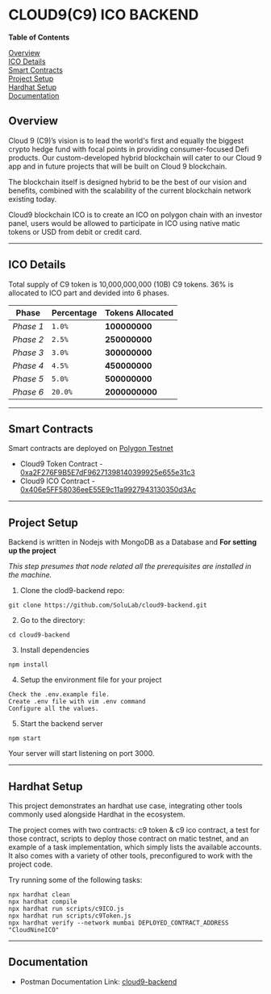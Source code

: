 # CLOUD9(C9) ICO BACKEND

**Table of Contents**

[Overview](#overview)<br>
[ICO Details](#ico-details)<br>
[Smart Contracts](#smart-contracts)<br>
[Project Setup](#project-setup)<br>
[Hardhat Setup](#hardhat-setup)<br>
[Documentation](#documentation)<br>
## **Overview**

Cloud 9 (C9)’s vision is to lead the world's first and equally the biggest crypto hedge fund with focal points in providing consumer-focused Defi products. Our custom-developed hybrid blockchain will cater to our Cloud 9 app and in future projects that will be built on Cloud 9 blockchain. 

The blockchain itself is designed hybrid to be the best of our vision and benefits, combined with the scalability of the current blockchain network existing today.

Cloud9 blockchain ICO is to create an ICO on polygon chain with an investor panel, users would be allowed to participate in ICO using native matic tokens or USD from debit or credit card.

***
## **ICO Details**

Total supply of C9 token is 10,000,000,000 (10B) C9 tokens. 36% is allocated to ICO part and devided into 6 phases.

Phase | Percentage | Tokens Allocated
--- | --- | ---
*Phase 1*   |`1.0%` |   **100000000**
*Phase 2*   |`2.5%` |   **250000000**
*Phase 3*   |`3.0%` |   **300000000**
*Phase 4*   |`4.5%` |   **450000000**
*Phase 5*   |`5.0%` |   **500000000**
*Phase 6*   |`20.0%`|   **2000000000**

***
## **Smart Contracts**
Smart contracts are deployed on [Polygon Testnet](https://mumbai.polygonscan.com)

- Cloud9 Token Contract - [0xa2F276F9B5E7dF96271398140399925e655e31c3](https://mumbai.polygonscan.com/address/0xa2F276F9B5E7dF96271398140399925e655e31c3)
- Cloud9 ICO Contract - [0x406e5FF58036eeE55E9c11a9927943130350d3Ac](https://mumbai.polygonscan.com/address/0x406e5FF58036eeE55E9c11a9927943130350d3Ac)
***
## **Project Setup**

Backend is written in Nodejs with MongoDB as a Database and 
**For setting up the project**

_This step presumes that node related all the prerequisites are installed in the machine._

1. Clone the clod9-backend repo:
```
git clone https://github.com/SoluLab/cloud9-backend.git
```
2. Go to the directory:
```
cd cloud9-backend
```
3. Install dependencies
```
npm install
```
4. Setup the environment file for your project
```
Check the .env.example file.
Create .env file with vim .env command
Configure all the values.
```
5. Start the backend server
```
npm start
```

Your server will start listening on port 3000.
***
## **Hardhat Setup**

This project demonstrates an hardhat use case, integrating other tools commonly used alongside Hardhat in the ecosystem.

The project comes with two contracts: c9 token & c9 ico contract, a test for those contract, scripts to deploy those contract on matic testnet, and an example of a task implementation, which simply lists the available accounts. It also comes with a variety of other tools, preconfigured to work with the project code.

Try running some of the following tasks:

```shell
npx hardhat clean
npx hardhat compile
npx hardhat run scripts/c9ICO.js
npx hardhat run scripts/c9Token.js
npx hardhat verify --network mumbai DEPLOYED_CONTRACT_ADDRESS "CloudNineICO"
```

***

## **Documentation**

* Postman Documentation Link: [cloud9-backend](https://documenter.getpostman.com/view/3955547/UVeMK4r2)